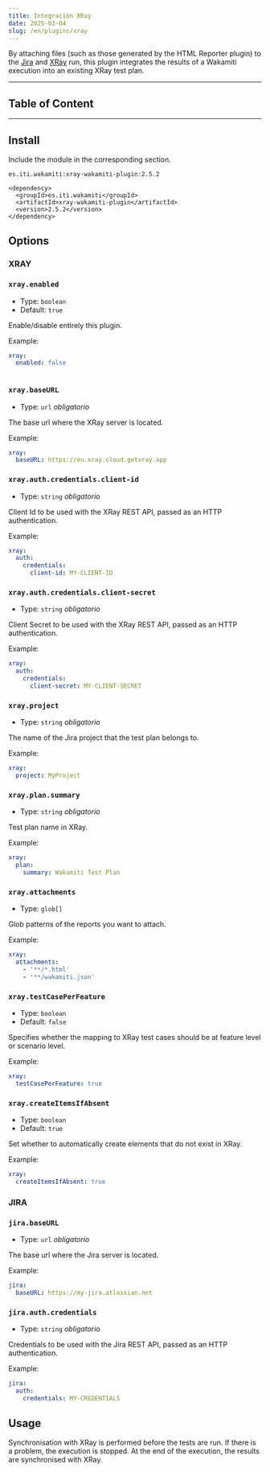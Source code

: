 ```yaml
---
title: Integración XRay
date: 2025-03-04
slug: /en/plugins/xray
---
```


By attaching files (such as those generated by the HTML Reporter plugin) to the [Jira](https://www.atlassian.com/es/software/jira) and [XRay](https://www.getxray.app/)
run, this plugin integrates the results of a Wakamiti execution into an existing XRay test plan.

---
## Table of Content

---


## Install


Include the module in the corresponding section.

```text tabs=coord name=yaml copy=true
es.iti.wakamiti:xray-wakamiti-plugin:2.5.2
```

```text tabs=coord name=maven copy=true
<dependency>
  <groupId>es.iti.wakamiti</groupId>
  <artifactId>xray-wakamiti-plugin</artifactId>
  <version>2.5.2</version>
</dependency>
```


## Options

### XRAY

###  `xray.enabled`
- Type: `boolean` 
- Default: `true`

Enable/disable entirely this plugin.

Example:
```yaml
xray:
  enabled: false
  
```


###  `xray.baseURL`
- Type: `url` *obligatorio*

The base url where the XRay server is located.

Example:
```yaml
xray:
  baseURL: https://eu.xray.cloud.getxray.app
```


###  `xray.auth.credentials.client-id`
- Type: `string` *obligatorio*

Client Id to be used with the XRay REST API, passed as an HTTP authentication.

Example:
```yaml
xray:
  auth:
    credentials:
      client-id: MY-CLIENT-ID
```


###  `xray.auth.credentials.client-secret`
- Type: `string` *obligatorio*

Client Secret to be used with the XRay REST API, passed as an HTTP authentication.

Example:
```yaml
xray:
  auth:
    credentials:
      client-secret: MY-CLIENT-SECRET
```


###  `xray.project`
- Type: `string` *obligatorio*

The name of the Jira project that the test plan belongs to.

Example:
```yaml
xray:
  project: MyProject
```


### `xray.plan.summary`
- Type: `string` *obligatorio*

Test plan name in XRay.

Example:
```yaml
xray:
  plan:
    summary: Wakamiti Test Plan
```


###  `xray.attachments`
- Type: `glob[]` 

Glob patterns of the reports you want to attach.

Example:
```yaml
xray:
  attachments: 
    - '**/*.html'
    - '**/wakamiti.json'
```


### `xray.testCasePerFeature`
- Type: `boolean`
- Default: `false`

Specifies whether the mapping to XRay test cases should be at feature level or scenario level.

Example:
```yaml
xray:
  testCasePerFeature: true
```


###  `xray.createItemsIfAbsent`
- Type: `boolean`
- Default: `true`

Set whether to automatically create elements that do not exist in XRay.

Example:
```yaml
xray:
  createItemsIfAbsent: true
```

### JIRA

###  `jira.baseURL`
- Type: `url` *obligatorio*

The base url where the Jira server is located.

Example:
```yaml
jira:
  baseURL: https://my-jira.atlassian.net
```


###  `jira.auth.credentials`
- Type: `string` *obligatorio*

Credentials to be used with the Jira REST API, passed as an HTTP authentication.

Example:
```yaml
jira:
  auth:
    credentials: MY-CREDENTIALS
```


## Usage

Synchronisation with XRay is performed before the tests are run. If there is a problem, the execution is stopped.
At the end of the execution, the results are synchronised with XRay.
